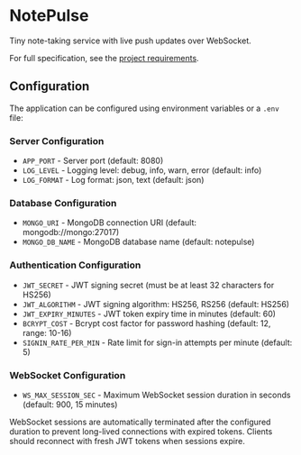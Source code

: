 # NotePulse

Tiny note-taking service with live push updates over WebSocket.

For full specification, see the [project requirements](requirements.md).

## Configuration

The application can be configured using environment variables or a `.env` file:

### Server Configuration
- `APP_PORT` - Server port (default: 8080)
- `LOG_LEVEL` - Logging level: debug, info, warn, error (default: info)
- `LOG_FORMAT` - Log format: json, text (default: json)

### Database Configuration
- `MONGO_URI` - MongoDB connection URI (default: mongodb://mongo:27017)
- `MONGO_DB_NAME` - MongoDB database name (default: notepulse)

### Authentication Configuration
- `JWT_SECRET` - JWT signing secret (must be at least 32 characters for HS256)
- `JWT_ALGORITHM` - JWT signing algorithm: HS256, RS256 (default: HS256)
- `JWT_EXPIRY_MINUTES` - JWT token expiry time in minutes (default: 60)
- `BCRYPT_COST` - Bcrypt cost factor for password hashing (default: 12, range: 10-16)
- `SIGNIN_RATE_PER_MIN` - Rate limit for sign-in attempts per minute (default: 5)

### WebSocket Configuration
- `WS_MAX_SESSION_SEC` - Maximum WebSocket session duration in seconds (default: 900, 15 minutes)

WebSocket sessions are automatically terminated after the configured duration to prevent long-lived connections with expired tokens. Clients should reconnect with fresh JWT tokens when sessions expire.
